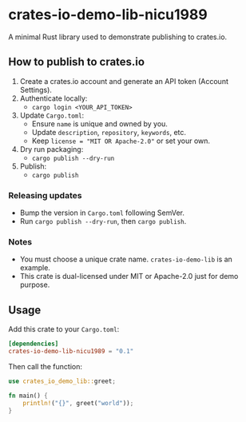 # crates-io-demo-lib-nicu1989

A minimal Rust library used to demonstrate publishing to crates.io.

## How to publish to crates.io

1. Create a crates.io account and generate an API token (Account Settings).
2. Authenticate locally:
   - `cargo login <YOUR_API_TOKEN>`
3. Update `Cargo.toml`:
   - Ensure `name` is unique and owned by you.
   - Update `description`, `repository`, `keywords`, etc.
   - Keep `license = "MIT OR Apache-2.0"` or set your own.
5. Dry run packaging:
   - `cargo publish --dry-run`
6. Publish:
   - `cargo publish`

### Releasing updates

- Bump the version in `Cargo.toml` following SemVer.
- Run `cargo publish --dry-run`, then `cargo publish`.

### Notes

- You must choose a unique crate name. `crates-io-demo-lib` is an example.
- This crate is dual-licensed under MIT or Apache-2.0 just for demo purpose.

## Usage

Add this crate to your `Cargo.toml`:

```toml
[dependencies]
crates-io-demo-lib-nicu1989 = "0.1"
```

Then call the function:

```rust
use crates_io_demo_lib::greet;

fn main() {
    println!("{}", greet("world"));
}
```
